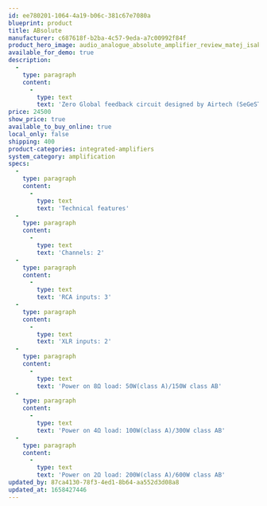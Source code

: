 ```yaml
---
id: ee780201-1064-4a19-b06c-381c67e7080a
blueprint: product
title: ABsolute
manufacturer: c687618f-b2ba-4c57-9eda-a7c00992f84f
product_hero_image: audio_analogue_absolute_amplifier_review_matej_isak_mono_and_stereo_2021_2022_2023_-3-1.jpg
available_for_demo: true
description:
  -
    type: paragraph
    content:
      -
        type: text
        text: 'Zero Global feedback circuit designed by Airtech (SeGeSTA configuration) All stages fully balanced, dual-mono configuration and discrete components circuits Power stage with 12 bipolar transistors per channel, 81600pF filter capacity per channel Oversized military resistors to minimize thermal distortion Audio grade components, microcontroller management.'
price: 24500
show_price: true
available_to_buy_online: true
local_only: false
shipping: 400
product-categories: integrated-amplifiers
system_category: amplification
specs:
  -
    type: paragraph
    content:
      -
        type: text
        text: 'Technical features'
  -
    type: paragraph
    content:
      -
        type: text
        text: 'Channels: 2'
  -
    type: paragraph
    content:
      -
        type: text
        text: 'RCA inputs: 3'
  -
    type: paragraph
    content:
      -
        type: text
        text: 'XLR inputs: 2'
  -
    type: paragraph
    content:
      -
        type: text
        text: 'Power on 8Ω load: 50W(class A)/150W class AB'
  -
    type: paragraph
    content:
      -
        type: text
        text: 'Power on 4Ω load: 100W(class A)/300W class AB'
  -
    type: paragraph
    content:
      -
        type: text
        text: 'Power on 2Ω load: 200W(class A)/600W class AB'
updated_by: 87ca4130-78f3-4ed1-8b64-aa552d3d08a8
updated_at: 1658427446
---
```

